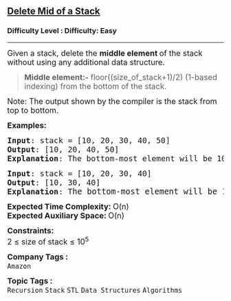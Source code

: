 <h2><a href="https://www.geeksforgeeks.org/problems/delete-middle-element-of-a-stack/1?page=1&category=Stack&difficulty=Easy&status=unsolved&sortBy=difficulty">Delete Mid of a Stack</a></h2><h3>Difficulty Level : Difficulty: Easy</h3><hr><div class="problems_problem_content__Xm_eO"><p><span style="font-size: 18px;">Given a stack, delete the&nbsp;<strong>middle element </strong>of the stack without using any additional data structure.</span></p>
<blockquote>
<p><span style="font-size: 18px;"><strong>Middle element:- </strong>floor((size_of_stack+1)/2) (1-based indexing) from the bottom of the stack.</span></p>
</blockquote>
<p><span style="font-size: 18px;">Note</span><span style="font-size: 18px;">: The output shown by the compiler is the stack from top to bottom.</span></p>
<p><strong><span style="font-size: 18px;">Examples:</span></strong></p>
<pre><span style="font-size: 18px;"><strong>Input</strong>: stack = [10, 20, 30, 40, 50]
<strong>Output</strong>: [10, 20, 40, 50]
<strong>Explanation</strong>: The bottom-most element will be 10 and the top-most element will be 50. Middle element will be element at index 3 from bottom, which is 30. Deleting 30, stack will look like {10 20 40 50}.</span>
</pre>
<pre><span style="font-size: 18px;"><strong>Input</strong>: stack = [10, 20, 30, 40]
<strong>Output</strong>: [10, 30, 40]
<strong>Explanation</strong>: T</span><span style="font-size: 14pt;">he bottom-most element will be 10 and the top-most element will be 40. Middle element will be element at index 2 from bottom, which is 20. Deleting 20, stack will look like {10 30 40}.</span></pre>
<p><span style="font-size: 18px;"><strong>Expected Time Complexity: </strong>O(n)<br><strong>Expected Auxiliary Space:&nbsp;</strong>O(n)</span></p>
<p><span style="font-size: 18px;"><strong>Constraints:</strong><br>2 ≤ size of stack ≤ 10<sup>5</sup></span></p></div><p><span style=font-size:18px><strong>Company Tags : </strong><br><code>Amazon</code>&nbsp;<br><p><span style=font-size:18px><strong>Topic Tags : </strong><br><code>Recursion</code>&nbsp;<code>Stack</code>&nbsp;<code>STL</code>&nbsp;<code>Data Structures</code>&nbsp;<code>Algorithms</code>&nbsp;